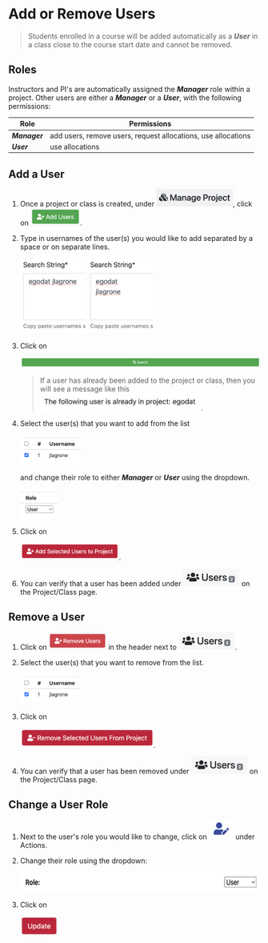# Add or Remove Users

> Students enrolled in a course will be added automatically as a ***User*** in a class close to the course start date and cannot be removed.

## Roles

Instructors and PI's are automatically assigned the ***Manager*** role within a project. Other users are either a ***Manager*** or a ***User***, with the following permissions:

| Role | Permissions |
| -------- | ------- |
| ***Manager*** | add users, remove users, request allocations, use allocations |
| ***User*** | use allocations |

## Add a User

1. Once a project or class is created, under <img src="../images/CF/add_remove_users/manage_project.png" alt="archive disclaimer" height="35"/>, click on <img src="../images/CF/add_remove_users/add_users.png" alt="archive disclaimer" height="35"/>.

2. Type in usernames of the user(s) you would like to add separated by a space or on separate lines.

    <img src="../images/CF/add_remove_users/search_user_space.png" alt="archive disclaimer" height="150"/> <img src="../images/CF/add_remove_users/search_user_line.png" alt="archive disclaimer" height="150"/>

3. Click on

    <img src="../images/CF/add_remove_users/search_button.png" alt="archive disclaimer" width="700"/>

    > If a user has already been added to the project or class, then you will see a message like this\
    > <img src="../images/CF/add_remove_users/user_already_added.png" alt="archive disclaimer" height="35"/>.

4. Select the user(s) that you want to add from the list 

    <img src="../images/CF/add_remove_users/select_user.png" alt="archive disclaimer" height="60"/> 

    and change their role to either ***Manager*** or ***User*** using the dropdown.

    <img src="../images/CF/add_remove_users/user_role.png" alt="archive disclaimer" height="60"/>

5. Click on

    <img src="../images/CF/add_remove_users/add_selected_users.png" alt="archive disclaimer" height="35"/>.

6. You can verify that a user has been added under <img src="../images/CF/add_remove_users/users.png" alt="archive disclaimer" height="35"/> on the Project/Class page.

## Remove a User

1. Click on <img src="../images/CF/add_remove_users/remove_users.png" alt="archive disclaimer" height="35"/> in the header next to <img src="../images/CF/add_remove_users/users.png" alt="archive disclaimer" height="35"/>.

2. Select the user(s) that you want to remove from the list.

    <img src="../images/CF/add_remove_users/select_user.png" alt="archive disclaimer" height="60"/>

3. Click on

    <img src="../images/CF/add_remove_users/remove_selected_users.png" alt="archive disclaimer" height="40"/>.

4. You can verify that a user has been removed under <img src="../images/CF/add_remove_users/users.png" alt="archive disclaimer" height="35"/> on the Project/Class page.

## Change a User Role

1. Next to the user's role you would like to change, click on <img src="../images/CF/add_remove_users/actions.png" alt="archive disclaimer" height="40"/> under Actions.

2. Change their role using the dropdown:

    <img src="../images/CF/add_remove_users/user_role_change.png" alt="archive disclaimer" height="40"/>

3. Click on

    <img src="../images/CF/add_remove_users/update.png" alt="archive disclaimer" height="40"/>